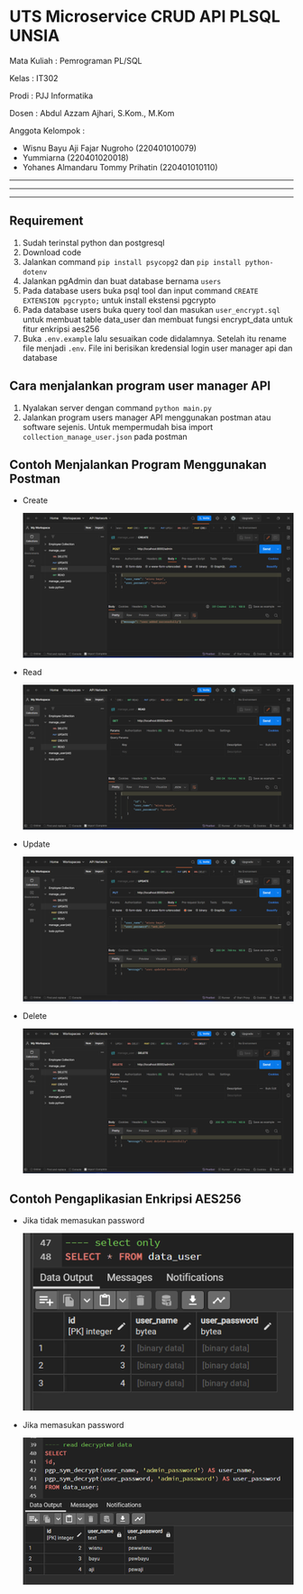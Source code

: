 # UTS Microservice CRUD API PLSQL UNSIA

Mata Kuliah : Pemrograman PL/SQL

Kelas : IT302

Prodi : PJJ Informatika

Dosen : Abdul Azzam Ajhari, S.Kom., M.Kom

Anggota Kelompok :

-   Wisnu Bayu Aji Fajar Nugroho (220401010079)
-   Yummiarna (220401020018)
-   Yohanes Almandaru Tommy Prihatin (220401010110)

<hr><hr><hr>

## Requirement

1. Sudah terinstal python dan postgresql
2. Download code
3. Jalankan command `pip install psycopg2` dan `pip install python-dotenv`
4. Jalankan pgAdmin dan buat database bernama `users`
5. Pada database users buka psql tool dan input command `CREATE EXTENSION pgcrypto;` untuk install ekstensi pgcrypto
6. Pada database users buka query tool dan masukan `user_encrypt.sql` untuk membuat table data_user dan membuat fungsi encrypt_data untuk fitur enkripsi aes256
7. Buka `.env.example` lalu sesuaikan code didalamnya. Setelah itu rename file menjadi `.env`. File ini berisikan kredensial login user manager api dan database

## Cara menjalankan program user manager API

1. Nyalakan server dengan command `python main.py`
2. Jalankan program users manager API menggunakan postman atau software sejenis. Untuk mempermudah bisa import `collection_manage_user.json` pada postman

## Contoh Menjalankan Program Menggunakan Postman

-   Create

    ![create](screenshot/create.png)

-   Read

    ![read](screenshot/read.png)

-   Update

    ![update](screenshot/update.png)

-   Delete

    ![delete](screenshot/delete.png)

## Contoh Pengaplikasian Enkripsi AES256

-   Jika tidak memasukan password

    ![no password](screenshot/no%20password.png)

-   Jika memasukan password

    ![dengan password](screenshot/dengan%20password.png)

